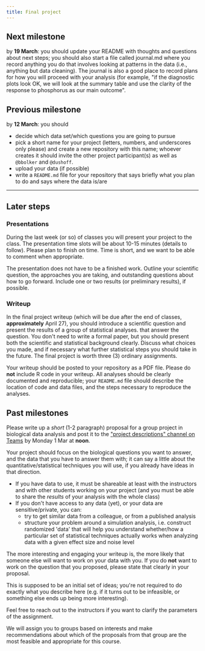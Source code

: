 ```yaml
---
title: Final project
---
```


## Next milestone

by **19 March**: you should update your README with thoughts and questions about next steps; you should also start a file called journal.md where you record anything you do that involves looking at patterns in the data (i.e., anything but data cleaning). The journal is also a good place to record plans for how you will proceed with your analysis (for example, "if the diagnostic plots look OK, we will look at the summary table and use the clarity of the response to phosphorus as our main outcome".

## Previous milestone

by **12 March**: you should

* decide which data set/which questions you are going to pursue
* pick a short name for your project (letters, numbers, and underscores only please) and create a new repository with this name; whoever creates it should invite the other project participant(s) as well as `@bbolker` and `@dushoff`.
* upload your data (if possible)
* write a `README.md` file for your repository that says briefly what you plan to do and says where the data is/are

---

## Later steps  

### Presentations

During the last week (or so) of classes you will present your project to the class. The presentation time slots will 
be about 10-15 minutes (details to follow). Please plan to finish on time. Time is short, and we want to be able to comment when appropriate.

The presentation does not have to be a finished work. Outline your scientific question, the approaches you are taking, and outstanding questions about how to go forward. Include one or two results (or preliminary results), if possible.

### Writeup 

In the final project writeup (which will be due after the end of classes, **approximately** April 27), you should introduce a scientific question and present the results of a group of statistical analyses. that answer the question. You don't need to write a formal paper, but you should present both the scientific and statistical background clearly. Discuss what choices you made, and if necessary what further statistical steps you should take in the future. The final project is worth three (3) ordinary assignments. 

Your writeup should be posted to your repository as a PDF file. Please do **not** include R code in your writeup. All analyses should be clearly documented and reproducible; your `README.md` file should describe the location of code and data files, and the steps necessary to reproduce the analyses.

## Past milestones

Please write up a *short* (1-2 paragraph) proposal for a group project in biological data analysis and post it to the ["project descriptions" channel on Teams](https://teams.microsoft.com/l/channel/19%3ae5bc4646fdd24b209ebcd76e98a98977%40thread.tacv2/project%2520descriptions?groupId=f81633df-ce5f-48f1-81b3-bedfdab309ab&tenantId=44376307-b429-42ad-8c25-28cd496f4772) by Monday 1 Mar at __noon__.

Your project should focus on the biological questions you want to answer, and the data that you have to answer them with; it can say a little about the quantitative/statistical techniques you will use, if you already have ideas in that direction. 

* If you have data to use, it must be shareable at least with the instructors and with other students working on your project (and you must be able to share the *results* of your analysis with the whole class)
* If you don't have access to any data (yet), or your data are sensitive/private, you can:
    * try to get similar data from a colleague, or from a published analysis
	* structure your problem around a simulation analysis, i.e. construct randomized 'data' that will help you understand whether/how a particular set of statistical techniques actually works when analyzing data with a given effect size and noise level

The more interesting and engaging your writeup is, the more likely that someone else will want to work on your data with you. If you do **not** want to work on the question that you proposed, please state that clearly in your proposal.

This is supposed to be an initial set of ideas; you're not required to do exactly what you describe here (e.g. if it turns out to be infeasible, or something else ends up being more interesting).

Feel free to reach out to the instructors if you want to clarify the parameters of the assignment.

We will assign you to groups based on interests and make recommendations about which of the proposals from that group are the most feasible and appropriate for this course.

